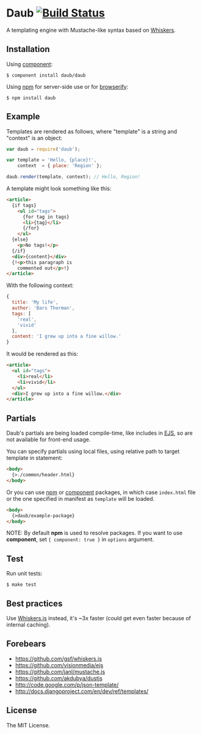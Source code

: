 # Daub [![Build Status](https://travis-ci.org/decanat/engine.svg?branch=master)](https://travis-ci.org/daub/daub)

A templating engine with Mustache-like syntax based on [Whiskers](https://github.com/gsf/whiskers.js).

## Installation

Using [component](https://github.com/component/component):

    $ component install daub/daub

Using [npm](http://npmjs.org/) for server-side use or for [browserify](http://browserify.org/):

    $ npm install daub

## Example

Templates are rendered as follows, where "template" is a string and "context"
is an object:

```js
var daub = require('daub');

var template = 'Hello, {place}!',
    context  = { place: 'Region' };

daub.render(template, context); // Hello, Region!
```

A template might look something like this:

```html
<article>
  {if tags}
    <ul id="tags">
      {for tag in tags}
      <li>{tag}</li>
      {/for}
    </ul>
  {else}
    <p>No tags!</p>
  {/if}
  <div>{content}</div>
  {!<p>this paragraph is 
    commented out</p>!}
</article>
```

With the following context:

```js
{
  title: 'My life',
  author: 'Bars Thorman',
  tags: [
    'real',
    'vivid'
  ],
  content: 'I grew up into a fine willow.'
}
```

It would be rendered as this:

```html
<article>
  <ul id="tags">
    <li>real</li>
    <li>vivid</li>
  </ul>
  <div>I grew up into a fine willow.</div>
</article>
```

## Partials

Daub's partials are being loaded compile-time, like includes in [EJS](https://github.com/visionmedia/ejs), so are not available for front-end usage.

You can specify partials using local files, using relative path to target template in statement:

```html
<body>
  {>./common/header.html}
</body>
```

Or you can use [npm](http://npmjs.org/) or [component](https://github.com/component/component) packages, in which case `index.html` file or the one specified in manifest as `template` will be loaded.

```html
<body>
  {>daub/example-package}
</body>
```

NOTE: By default **npm** is used to resolve packages. If you want to use **component**, set `{ component: true }` in `options` argument.

## Test

Run unit tests:

    $ make test

## Best practices

Use [Whiskers.js](https://github.com/gsf/whiskers.js) instead, it's ~3x faster (could get even faster because of internal caching).

## Forebears

* <https://github.com/gsf/whiskers.js>
* <https://github.com/visionmedia/ejs>
* <https://github.com/janl/mustache.js>
* <https://github.com/akdubya/dustjs>
* <http://code.google.com/p/json-template/>
* <http://docs.djangoproject.com/en/dev/ref/templates/>

## License

The MIT License.
